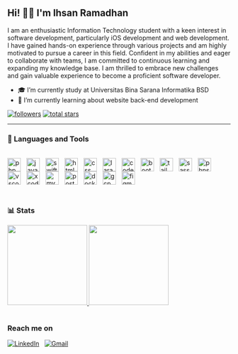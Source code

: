 ## Hi! 🙋‍♂️ I'm Ihsan Ramadhan

I am an enthusiastic Information Technology student with a keen interest in software development, particularly iOS development and web development. I have gained hands-on experience through various projects and am highly motivated to pursue a career in this field. Confident in my abilities and eager to collaborate with teams, I am committed to continuous learning and expanding my knowledge base. I am thrilled to embrace new challenges and gain valuable experience to become a proficient software developer.

- 🎓 I’m currently study at Universitas Bina Sarana Informatika BSD
- 🌱 I’m currently learning about website back-end development

<p align="left"> 
      <a href="https://github.com/Saannrr?tab=followers">
         <img alt="followers" title="Follow me on Github" src="https://custom-icon-badges.demolab.com/github/followers/Saannrr?color=236ad3&labelColor=1155ba&style=for-the-badge&logo=person-add&label=Follow&logoColor=white"/></a>
      <a href="https://github.com/Saannrr?tab=repositories&sort=stargazers">
         <img alt="total stars" title="Total stars on GitHub" src="https://custom-icon-badges.demolab.com/github/stars/Saannrr?color=55960c&style=for-the-badge&labelColor=488207&logo=star"/></a>
</p>

---

### 🧰 Languages and Tools

<br>
<a href="https://www.php.net"><img align="left" alt="php" width="30px" style="padding-right:10px;" src="https://cdn.jsdelivr.net/gh/devicons/devicon@latest/icons/php/php-original.svg"/></a>
<a href="https://www.javascript.com"><img align="left" alt="javascript" width="30px" style="padding-right:10px;" src="https://cdn.jsdelivr.net/gh/devicons/devicon@latest/icons/javascript/javascript-original.svg"/></a>
<a href="https://www.swift.org"><img align="left" alt="swift" width="30px" style="padding-right:10px;" src="https://cdn.jsdelivr.net/gh/devicons/devicon@latest/icons/swift/swift-original.svg"/></a>
<a href="https://www.w3schools.com/html/"><img align="left" alt="html" width="30px" style="padding-right:10px;" src="https://cdn.jsdelivr.net/gh/devicons/devicon@latest/icons/html5/html5-original.svg"/></a>
<a href="https://www.w3schools.com/css/"><img align="left" alt="css" width="30px" style="padding-right:10px;" src="https://cdn.jsdelivr.net/gh/devicons/devicon@latest/icons/css3/css3-original.svg"/></a>
<a href="https://laravel.com"><img align="left" alt="laravel" width="30px" style="padding-right:10px;" src="https://cdn.jsdelivr.net/gh/devicons/devicon@latest/icons/laravel/laravel-original.svg"/></a>
<a href="https://codeigniter.com"><img align="left" alt="codeigniter" width="30px" style="padding-right:10px;" src="https://cdn.jsdelivr.net/gh/devicons/devicon@latest/icons/codeigniter/codeigniter-plain.svg"/></a>
<a href="https://getbootstrap.com"><img align="left" alt="bootstrap" width="30px" style="padding-right:10px;" src="https://cdn.jsdelivr.net/gh/devicons/devicon@latest/icons/bootstrap/bootstrap-original.svg"/></a>
<a href="https://tailwindcss.com"><img align="left" alt="tailwindcss" width="30px" style="padding-right:10px;" src="https://cdn.jsdelivr.net/gh/devicons/devicon@latest/icons/tailwindcss/tailwindcss-original.svg"/></a>
<a href="https://sass-lang.com"><img align="left" alt="sass" width="30px" style="padding-right:10px;" src="https://cdn.jsdelivr.net/gh/devicons/devicon@latest/icons/sass/sass-original.svg"/></a>
<a href="https://www.jetbrains.com/phpstorm/"><img align="left" alt="phpstorm" width="30px" style="padding-right:10px;" src="https://cdn.jsdelivr.net/gh/devicons/devicon@latest/icons/phpstorm/phpstorm-original.svg"/></a>
<a href="https://code.visualstudio.com"><img align="left" alt="vscode" width="30px" style="padding-right:10px;" src="https://cdn.jsdelivr.net/gh/devicons/devicon@latest/icons/vscode/vscode-original.svg"/></a>
<a href="https://developer.apple.com/xcode/"><img align="left" alt="xcode" width="30px" style="padding-right:10px;" src="https://cdn.jsdelivr.net/gh/devicons/devicon@latest/icons/xcode/xcode-original.svg"/></a>
<a href="https://www.mysql.com"><img align="left" alt="mysql" width="30px" style="padding-right:10px;" src="https://cdn.jsdelivr.net/gh/devicons/devicon@latest/icons/mysql/mysql-original-wordmark.svg"/></a>
<a href="https://www.postman.com"><img align="left" alt="postman" width="30px" style="padding-right:10px;" src="https://cdn.jsdelivr.net/gh/devicons/devicon@latest/icons/postman/postman-original.svg"/></a>
<a href="https://www.docker.com"><img align="left" alt="docker" width="30px" style="padding-right:10px;" src="https://cdn.jsdelivr.net/gh/devicons/devicon@latest/icons/docker/docker-plain-wordmark.svg"/></a>
<br>
<a href="https://www.cloud.google.com"><img align="left" alt="gcp" width="30px" style="padding-right:10px;" src="https://cdn.jsdelivr.net/gh/devicons/devicon@latest/icons/googlecloud/googlecloud-original.svg"/></a>
<a href="https://www.figma.com"><img align="left" alt="figma" width="30px" style="padding-right:10px;" src="https://cdn.jsdelivr.net/gh/devicons/devicon@latest/icons/figma/figma-original.svg"/></a>
<br>
<br>
<br>

#

### 📊 Stats

<p align="left">
<a href="https://github.com/saannrr">
  <img height="180em" src="https://github-readme-stats-eight-theta.vercel.app/api?username=saannrr&show_icons=true&theme=algolia&include_all_commits=true&count_private=true"/>
  <img height="180em" src="https://github-readme-stats-eight-theta.vercel.app/api/top-langs/?username=saannrr&layout=compact&langs_count=8&theme=algolia"/>
</a>
</p>

#

### Reach me on

<a href="https://www.linkedin.com/in/ihsan-ramadhan/"><img alt="LinkedIn" src="https://img.shields.io/badge/LinkedIn%20-%230077B5.svg?&style=flat&logo=LinkedIn&logoColor=white"/></a> &nbsp;
<a href="mailto:ihsan.rmdhan8@gmail.com"><img alt="Gmail" src="https://img.shields.io/badge/Gmail-D14836?style=flat&logo=gmail&logoColor=white" /></a> &nbsp;
